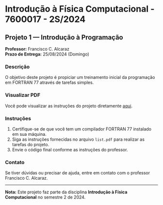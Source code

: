 # Introdução à Física Computacional - 7600017 - 2S/2024

## Projeto 1 — Introdução à Programação

**Professor:** Francisco C. Alcaraz  
**Prazo de Entrega:** 25/08/2024 (Domingo)

### Descrição
O objetivo deste projeto é propiciar um treinamento inicial da programação em FORTRAN 77 através de tarefas simples.

### Visualizar PDF
Você pode visualizar as instruções do projeto diretamente [aqui](./list.pdf).

### Instruções
1. Certifique-se de que você tem um compilador FORTRAN 77 instalado em sua máquina.
2. Siga as instruções fornecidas no arquivo `list.pdf` para realizar as tarefas do projeto.
3. Envie o código final conforme as instruções do professor.

### Contato
Se tiver dúvidas ou precisar de ajuda, entre em contato com o professor Francisco C. Alcaraz.

---

**Nota:** Este projeto faz parte da disciplina **Introdução à Física Computacional** no semestre 2 de 2024.
